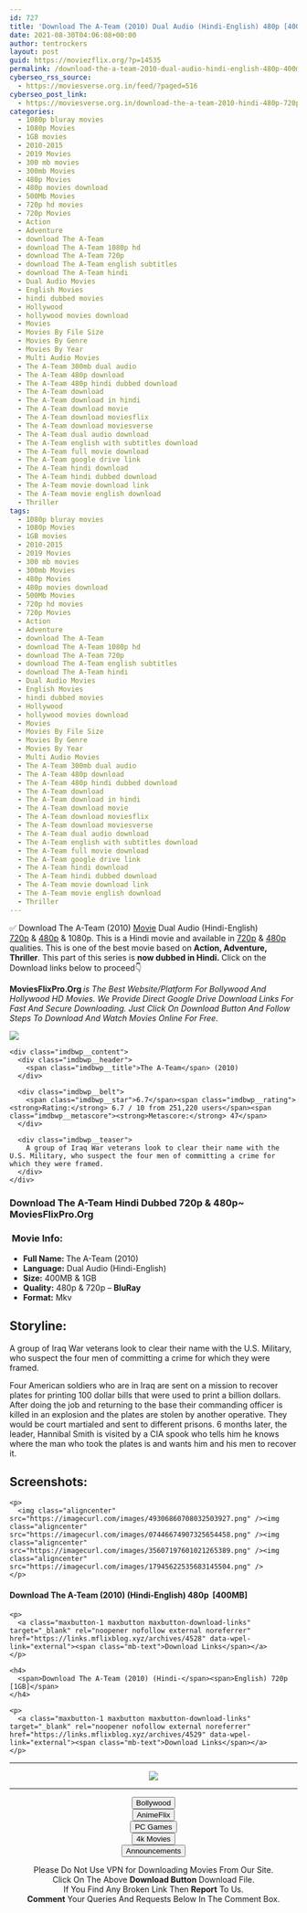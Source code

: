 ```yaml
---
id: 727
title: 'Download The A-Team (2010) Dual Audio (Hindi-English) 480p [400MB] || 720p [1GB]'
date: 2021-08-30T04:06:08+00:00
author: tentrockers
layout: post
guid: https://moviezflix.org/?p=14535
permalink: /download-the-a-team-2010-dual-audio-hindi-english-480p-400mb-720p-1gb/
cyberseo_rss_source:
  - https://moviesverse.org.in/feed/?paged=516
cyberseo_post_link:
  - https://moviesverse.org.in/download-the-a-team-2010-hindi-480p-720p/
categories:
  - 1080p bluray movies
  - 1080p Movies
  - 1GB movies
  - 2010-2015
  - 2019 Movies
  - 300 mb movies
  - 300mb Movies
  - 480p Movies
  - 480p movies download
  - 500Mb Movies
  - 720p hd movies
  - 720p Movies
  - Action
  - Adventure
  - download The A-Team
  - download The A-Team 1080p hd
  - download The A-Team 720p
  - download The A-Team english subtitles
  - download The A-Team hindi
  - Dual Audio Movies
  - English Movies
  - hindi dubbed movies
  - Hollywood
  - hollywood movies download
  - Movies
  - Movies By File Size
  - Movies By Genre
  - Movies By Year
  - Multi Audio Movies
  - The A-Team 300mb dual audio
  - The A-Team 480p download
  - The A-Team 480p hindi dubbed download
  - The A-Team download
  - The A-Team download in hindi
  - The A-Team download movie
  - The A-Team download moviesflix
  - The A-Team download moviesverse
  - The A-Team dual audio download
  - The A-Team english with subtitles download
  - The A-Team full movie download
  - The A-Team google drive link
  - The A-Team hindi download
  - The A-Team hindi dubbed download
  - The A-Team movie download link
  - The A-Team movie english download
  - Thriller
tags:
  - 1080p bluray movies
  - 1080p Movies
  - 1GB movies
  - 2010-2015
  - 2019 Movies
  - 300 mb movies
  - 300mb Movies
  - 480p Movies
  - 480p movies download
  - 500Mb Movies
  - 720p hd movies
  - 720p Movies
  - Action
  - Adventure
  - download The A-Team
  - download The A-Team 1080p hd
  - download The A-Team 720p
  - download The A-Team english subtitles
  - download The A-Team hindi
  - Dual Audio Movies
  - English Movies
  - hindi dubbed movies
  - Hollywood
  - hollywood movies download
  - Movies
  - Movies By File Size
  - Movies By Genre
  - Movies By Year
  - Multi Audio Movies
  - The A-Team 300mb dual audio
  - The A-Team 480p download
  - The A-Team 480p hindi dubbed download
  - The A-Team download
  - The A-Team download in hindi
  - The A-Team download movie
  - The A-Team download moviesflix
  - The A-Team download moviesverse
  - The A-Team dual audio download
  - The A-Team english with subtitles download
  - The A-Team full movie download
  - The A-Team google drive link
  - The A-Team hindi download
  - The A-Team hindi dubbed download
  - The A-Team movie download link
  - The A-Team movie english download
  - Thriller
---
```

<div class="thecontent clearfix">
  <p>
    ✅ Download The A-Team (2010) <a href="https://moviesverse.org.in/category/movies/" data-wpel-link="internal">Movie</a> Dual Audio (Hindi-English) <a href="https://moviesverse.org.in/720p-movies/" data-wpel-link="internal">720p</a>&nbsp;&&nbsp;<a href="https://moviesverse.org.in/480p-movies/" data-wpel-link="internal">480p</a> & 1080p. This is a Hindi movie and available in <a href="https://moviesverse.org.in/720p-movies/" data-wpel-link="internal">720p</a>&nbsp;&&nbsp;<a href="https://moviesverse.org.in/480p-movies/" data-wpel-link="internal">480p</a> qualities. This is one of the best movie based on <strong>Action, Adventure, Thriller</strong>. This part of this series is <strong>now dubbed in <span>Hindi.&nbsp;</span></strong><span>Click on the Download links below to proceed👇</span>
  </p>
  
  <p>
    <strong><span>MoviesFlixPro.Org&nbsp;</span></strong><em>is The Best Website/Platform For Bollywood And Hollywood HD Movies. We Provide Direct Google Drive Download Links For Fast And Secure Downloading. Just Click On Download Button And Follow Steps To&nbsp;Download And Watch Movies Online For Free.</em>
  </p>
  
  <div class="imdbwp imdbwp--movie dark">
    <div class="imdbwp__thumb">
      <a class="imdbwp__link" target="_blank" title="The A-Team" href="https://www.imdb.com/title/tt0429493/" rel="nofollow external noopener noreferrer" data-wpel-link="external"><img class="imdbwp__img" src="https://m.media-amazon.com/images/M/MV5BMTc4ODc4NTQ1N15BMl5BanBnXkFtZTcwNDUxODUyMw@@._V1_SX300.jpg" /></a>
    </div>
    
    <div class="imdbwp__content">
      <div class="imdbwp__header">
        <span class="imdbwp__title">The A-Team</span> (2010)
      </div>
      
      <div class="imdbwp__belt">
        <span class="imdbwp__star">6.7</span><span class="imdbwp__rating"><strong>Rating:</strong> 6.7 / 10 from 251,220 users</span><span class="imdbwp__metascore"><strong>Metascore:</strong> 47</span>
      </div>
      
      <div class="imdbwp__teaser">
        A group of Iraq War veterans look to clear their name with the U.S. Military, who suspect the four men of committing a crime for which they were framed.
      </div>
    </div>
  </div>
  
  <h3>
    <span>Download The A-Team Hindi Dubbed 720p & 480p~ MoviesFlixPro.Org</span>
  </h3>
  
  <h3>
    <span>&nbsp;Movie Info:&nbsp;</span>
  </h3>
  
  <ul>
    <li>
      <strong>Full Name: </strong>The A-Team (2010)
    </li>
    <li>
      <strong>Language:</strong> Dual Audio (Hindi-English)
    </li>
    <li>
      <strong>Size:</strong> 400MB & 1GB
    </li>
    <li>
      <strong>Quality:</strong> 480p & 720p – <span><strong>BluRay</strong></span>
    </li>
    <li>
      <strong>Format:</strong>&nbsp;Mkv
    </li>
  </ul>
  
  <h2>
    <span>Storyline:</span>
  </h2>
  
  <p>
    A group of Iraq War veterans look to clear their name with the U.S. Military, who suspect the four men of committing a crime for which they were framed.
  </p>
  
  <div>
    Four American soldiers who are in Iraq are sent on a mission to recover plates for printing 100 dollar bills that were used to print a billion dollars. After doing the job and returning to the base their commanding officer is killed in an explosion and the plates are stolen by another operative. They would be court martialed and sent to different prisons. 6 months later, the leader, Hannibal Smith is visited by a CIA spook who tells him he knows where the man who took the plates is and wants him and his men to recover it.
  </div>
  
  <div class="summary_text">
    <h2>
      <span>Screenshots:</span>
    </h2>
    
    <p>
      <img class="aligncenter" src="https://imagecurl.com/images/49306860708032503927.png" /><img class="aligncenter" src="https://imagecurl.com/images/07446674907325654458.png" /><img class="aligncenter" src="https://imagecurl.com/images/35607197601021265389.png" /><img class="aligncenter" src="https://imagecurl.com/images/17945622535683145504.png" />
    </p>
  </div>
  
  <div class="inline canwrap">
    <h4>
      <span>Download The A-Team (2010) (Hindi-English) </span><span>480p&nbsp; [400MB]</span>
    </h4>
    
    <p>
      <a class="maxbutton-1 maxbutton maxbutton-download-links" target="_blank" rel="noopener nofollow external noreferrer" href="https://links.mflixblog.xyz/archives/4528" data-wpel-link="external"><span class="mb-text">Download Links</span></a>
    </p>
    
    <h4>
      <span>Download The A-Team (2010) (Hindi-</span><span>English) 720p [1GB]</span>
    </h4>
    
    <p>
      <a class="maxbutton-1 maxbutton maxbutton-download-links" target="_blank" rel="noopener nofollow external noreferrer" href="https://links.mflixblog.xyz/archives/4529" data-wpel-link="external"><span class="mb-text">Download Links</span></a>
    </p>
  </div>
</div>

<center>
  </p> 
  
  <hr />
  
  <p>
    <a href="http://gdrivepro.xyz/join.php" data-wpel-link="external" target="_blank" rel="nofollow external noopener noreferrer"><img src="https://i.imgur.com/FhMdWdW.png" /></a>
  </p>
  
  <hr />
  
  <p>
    <a href="https://dogemovies.xyz" target="_blank" data-wpel-link="external" rel="nofollow external noopener noreferrer"><button class="button button5">Bollywood</button></a><br /> <a href="https://animeflix.in" target="_blank" data-wpel-link="external" rel="nofollow external noopener noreferrer"><button class="button button5">AnimeFlix</button></a><br /> <a href="https://gamesflix.net/" target="_blank" data-wpel-link="external" rel="nofollow external noopener noreferrer"><button class="button button5">PC Games</button></a><br /> <a href="https://uhdmovies.in" target="_blank" data-wpel-link="external" rel="nofollow external noopener noreferrer"><button class="button button5">4k Movies</button></a><br /> <a href="https://moviesverse.org.in/announcements/" target="_blank" data-wpel-link="internal" rel="noopener"><button class="button button5">Announcements</button></a>
  </p>
  
  <div class="alert alert-danger">
    Please Do Not Use VPN for Downloading Movies From Our Site.
  </div>
  
  <div class="alert alert-success">
    Click On The Above <strong>Download Button</strong> Download File.
  </div>
  
  <div class="alert alert-warning">
    If You Find Any Broken Link Then <strong>Report</strong> To Us.
  </div>
  
  <div class="alert alert-info">
    <strong>Comment</strong> Your Queries And Requests Below In The Comment Box.
  </div>
  
  <p>
    </center>
  </p>